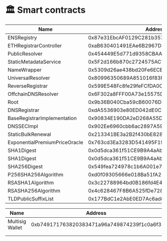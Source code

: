 # 🏛 Smart contracts

<table><thead><tr><th width="290">Name</th><th>Address</th></tr></thead><tbody><tr><td>ENSRegistry</td><td>0x87e31EbcAF0129C281b357E956660E057D36a39F</td></tr><tr><td>ETHRegistrarController</td><td>0xaB630401491EAe6B2967D49A78837F99EE93E4f7</td></tr><tr><td>PublicResolver</td><td>0x454449E5d771d9358CBAAC854bed763857896c25</td></tr><tr><td>StaticMetadataService</td><td>0x5F2d166b870c2724575AC75189c3Df2612F096C3</td></tr><tr><td>NameWrapper</td><td>0x5309d26ae438bd20Fe6ECE181b496afF7702cf68</td></tr><tr><td>UniversalResolver</td><td>0x80996350689A851016f83F112038Fb8Bac867d08</td></tr><tr><td>ReverseRegistrar</td><td>0x599E548Fc8fe29feFCfDA0C20201ED498c033BC4</td></tr><tr><td>OffchainDNSResolver</td><td>0x6F302a8FFF00A73e15575D2ED18E4C23e1674367</td></tr><tr><td>Root</td><td>0x9b36B040Cba59cB60076D3f0493dE95C1FDec27E</td></tr><tr><td>DNSRegistrar</td><td>0xdA5536903e80ED042dE0C1430107e281aab5896A</td></tr><tr><td>BaseRegistrarImplementation</td><td>0x90834E190DA2eD268A55DCF692f56d7F4075615D</td></tr><tr><td>DNSSECImpl</td><td>0x902Ee6960cbb6ac2897A591f600AF9e9420266e2</td></tr><tr><td>StaticBulkRenewal</td><td>0x213341BE3a2B2f430bE8284329eabE60576A5195</td></tr><tr><td>ExponentialPremiumPriceOracle</td><td>0x763cd3Ea3283D541495F19579B5DDbE68b63F1D0</td></tr><tr><td>SHA1Digest</td><td>0x0d5dca361f51CE9B9A4aAbf3b4D9D8dA5016F248</td></tr><tr><td>SHA1Digest</td><td>0x0d5dca361f51CE9B9A4aAbf3b4D9D8dA5016F248</td></tr><tr><td>SHA256Digest</td><td>0x549fea724978c1b6A001e79493ff99B5F8C3f0E2</td></tr><tr><td>P256SHA256Algorithm</td><td>0xd0f09305666e018Ba51fA2564eD9EbE3D8b2b2E5</td></tr><tr><td>RSASHA1Algorithm</td><td>0x3c22788964bd0B186fd4E42a50A4786A2397386b</td></tr><tr><td>RSASHA256Algorithm</td><td>0x4c628467F8B6A525fDe7281Dfe1e15F4B4774478</td></tr><tr><td>TLDPublicSuffixList</td><td>0x177BdC1e2AbE0ED7Ac6ad84D03e4D6411AaDD544</td></tr></tbody></table>



<table><thead><tr><th width="287">Name</th><th>Address</th></tr></thead><tbody><tr><td>Multisig Wallet</td><td>0xb749171763820383471a96a749874239f1c0a6f3</td></tr><tr><td></td><td></td></tr><tr><td></td><td></td></tr></tbody></table>
